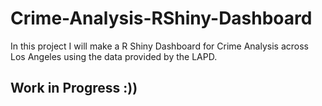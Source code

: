 # Crime-Analysis-RShiny-Dashboard

In this project I will make a R Shiny Dashboard for Crime Analysis across Los Angeles using the data provided by the LAPD. 

## Work in Progress :))
